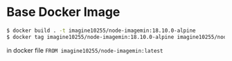 # Base Docker Image

```bash
$ docker build . -t imagine10255/node-imagemin:18.10.0-alpine
$ docker tag imagine10255/node-imagemin:18.10.0-alpine imagine10255/node-imagemin:latest
```

in docker file `FROM imagine10255/node-imagemin:latest`
